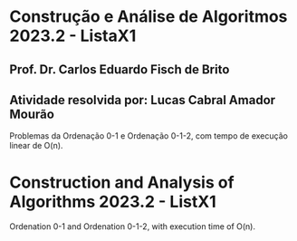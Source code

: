# Construção e Análise de Algoritmos 2023.2 - ListaX1
## Prof. Dr. Carlos Eduardo Fisch de Brito

## Atividade resolvida por: Lucas Cabral Amador Mourão 

Problemas da Ordenação 0-1 e Ordenação 0-1-2, com tempo de execução linear de O(n). 


# Construction and Analysis of Algorithms 2023.2 - ListX1

Ordenation 0-1 and Ordenation 0-1-2, with execution time of O(n). 
